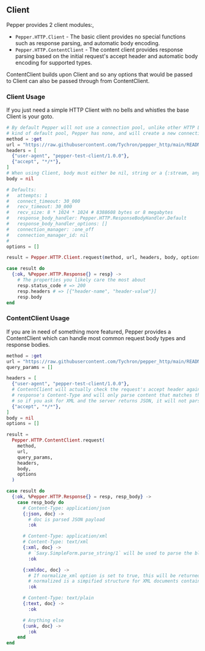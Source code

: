 ## Client

Pepper provides 2 client modules:,
  * `Pepper.HTTP.Client` - The basic client provides no special functions such as response parsing, and automatic body encoding.
  * `Pepper.HTTP.ContentClient` - The content client provides response parsing based on the initial request's accept header and automatic body encoding for supported types.

ContentClient builds upon Client and so any options that would be passed to Client can also be passed through from ContentClient.

### Client Usage

If you just need a simple HTTP Client with no bells and whistles the base Client is your goto.

```elixir
# By default Pepper will not use a connection pool, unlike other HTTP Libraries that have some
# kind of default pool, Pepper has none, and will create a new connection.
method = :get
url = "https://raw.githubusercontent.com/Tychron/pepper_http/main/README.md"
headers = [
  {"user-agent", "pepper-test-client/1.0.0"},
  {"accept", "*/*"},
]
# When using Client, body must either be nil, string or a {:stream, any()}, more on streams later
body = nil

# Defaults:
#   attempts: 1
#   connect_timeout: 30_000
#   recv_timeout: 30_000
#   recv_size: 8 * 1024 * 1024 # 8388608 bytes or 8 megabytes
#   response_body_handler: Pepper.HTTP.ResponseBodyHandler.Default
#   response_body_handler_options: []
#   connection_manager: :one_off
#   connection_manager_id: nil
#
options = []

result = Pepper.HTTP.Client.request(method, url, headers, body, options)

case result do
  {:ok, %Pepper.HTTP.Response{} = resp} ->
    # The properties you likely care the most about
    resp.status_code # => 200
    resp.headers # => [{"header-name", "header-value"}]
    resp.body
end
```

### ContentClient Usage

If you are in need of something more featured, Pepper provides a ContentClient which can handle most common request body types and response bodies.

```elixir
method = :get
url = "https://raw.githubusercontent.com/Tychron/pepper_http/main/README.md"
query_params = []

headers = [
  {"user-agent", "pepper-test-client/1.0.0"},
  # ContentClient will actually check the request's accept header against the
  # response's Content-Type and will only parse content that matches the accept
  # so if you ask for XML and the server returns JSON, it will not parse the JSON.
  {"accept", "*/*"},
]
body = nil
options = []

result =
  Pepper.HTTP.ContentClient.request(
    method,
    url,
    query_params,
    headers,
    body,
    options
  )

case result do
  {:ok, %Pepper.HTTP.Response{} = resp, resp_body} ->
    case resp_body do
      # Content-Type: application/json
      {:json, doc} ->
        # doc is parsed JSON payload
        :ok

      # Content-Type: application/xml
      # Content-Type: text/xml
      {:xml, doc} ->
        # `Saxy.SimpleForm.parse_string/1` will be used to parse the blob and returns the document
        :ok

      {:xmldoc, doc} ->
        # If normalize_xml option is set to true, this will be returned instead of {:xml, doc}
        # normalized is a simpified structure for XML documents containing only the values
        :ok

      # Content-Type: text/plain
      {:text, doc} ->
        :ok

      # Anything else
      {:unk, doc} ->
        :ok
    end
end
```
